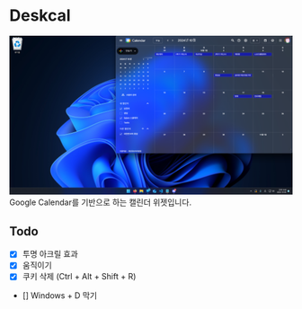 # Deskcal

![Image](README/image.png)
Google Calendar를 기반으로 하는 캘린더 위젯입니다.

## Todo
- [x] 투명 아크릴 효과
- [x] 움직이기
- [x] 쿠키 삭제 (Ctrl + Alt + Shift + R)
- [] Windows + D 막기